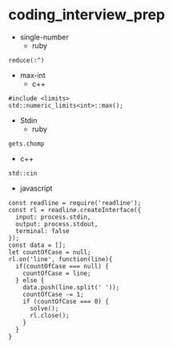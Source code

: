 # coding_interview_prep
- single-number
  - ruby
```
reduce(:^)
```

- max-int
  - c++
```
#include <limits>
std::numeric_limits<int>::max();
```

- Stdin
  - ruby
```
gets.chomp
```
  - c++
```
std::cin
```
  - javascript
```
const readline = require('readline');
const rl = readline.createInterface({
  input: process.stdin,
  output: process.stdout,
  terminal: false
});
const data = [];
let countOfCase = null;
rl.on('line', function(line){
  if(countOfCase === null) {
    countOfCase = line;
  } else {
    data.push(line.split(' '));
    countOfCase -= 1;
    if (countOfCase === 0) {
      solve();
      rl.close();
    }
  }
}
```
